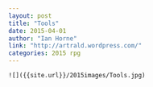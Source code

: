 ```yaml
---
layout: post
title: "Tools"
date: 2015-04-01
author: "Ian Horne"
link: "http://artrald.wordpress.com/"
categories: 2015 rpg
---
```

```
![]({{site.url}}/2015images/Tools.jpg)
```
